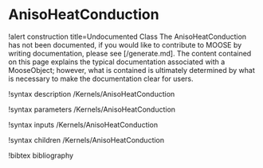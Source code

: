 <!-- MOOSE Documentation Stub: Remove this when content is added. -->

# AnisoHeatConduction

!alert construction title=Undocumented Class
The AnisoHeatConduction has not been documented, if you would like to contribute to MOOSE by
writing documentation, please see [/generate.md]. The content contained on this page explains
the typical documentation associated with a MooseObject; however, what is contained is ultimately
determined by what is necessary to make the documentation clear for users.

!syntax description /Kernels/AnisoHeatConduction

!syntax parameters /Kernels/AnisoHeatConduction

!syntax inputs /Kernels/AnisoHeatConduction

!syntax children /Kernels/AnisoHeatConduction

!bibtex bibliography
